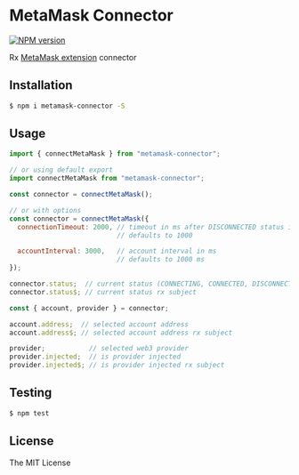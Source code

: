 # MetaMask Connector 

[![NPM version][npm-image]][npm-url]

Rx [MetaMask extension](http://metamask.io) connector

## Installation

```bash
$ npm i metamask-connector -S
```

## Usage

```js
import { connectMetaMask } from "metamask-connector";

// or using default export
import connectMetaMask from "metamask-connector";

const connector = connectMetaMask();

// or with options
const connector = connectMetaMask({
  connectionTimeout: 2000, // timeout in ms after DISCONNECTED status is published
                           // defaults to 1000

  accountInterval: 3000,   // account interval in ms 
                           // defaults to 1000 ms
});

connector.status;  // current status (CONNECTING, CONNECTED, DISCONNECTED)  
connector.status$; // current status rx subject

const { account, provider } = connector;

account.address;  // selected account address
account.address$; // selected account address rx subject

provider;           // selected web3 provider
provider.injected;  // is provider injected
provider.injected$; // is provider injected rx subject

```

## Testing

```bash
$ npm test
```

## License

The MIT License

[npm-image]: https://badge.fury.io/js/metamask-connector.svg
[npm-url]: https://npmjs.org/metamask-connector/tempack